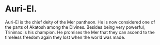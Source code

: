# Auri-El.

Auri-El is the chief deity of the Mer pantheon. He is now considered one of the parts of Akatosh among the Divines. Besides being very powerful, Trinimac is his champion. He promises the Mer that they can ascend to the timeless freedom again  they lost when the world was made.
